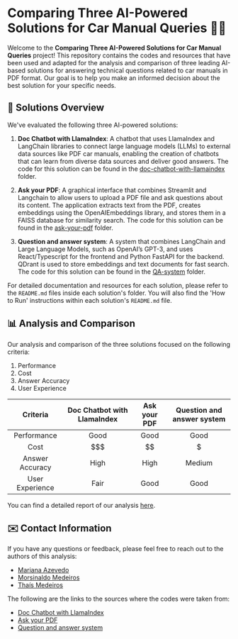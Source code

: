 # Comparing Three AI-Powered Solutions for Car Manual Queries 🤖🚗

Welcome to the **Comparing Three AI-Powered Solutions for Car Manual Queries** project! This repository contains the codes and resources that have been used and adapted for the analysis and comparison of three leading AI-based solutions for answering technical questions related to car manuals in PDF format. Our goal is to help you make an informed decision about the best solution for your specific needs.

## 🤖 Solutions Overview

We've evaluated the following three AI-powered solutions:

1. **Doc Chatbot with LlamaIndex**: A chatbot that uses LlamaIndex and LangChain libraries to connect large language models (LLMs) to external data sources like PDF car manuals, enabling the creation of chatbots that can learn from diverse data sources and deliver good answers. The code for this solution can be found in the [doc-chatbot-with-llamaindex](./doc-chatbot-with-llamaindex) folder.

2. **Ask your PDF**: A graphical interface that combines Streamlit and Langchain to allow users to upload a PDF file and ask questions about its content. The application extracts text from the PDF, creates embeddings using the OpenAIEmbeddings library, and stores them in a FAISS database for similarity search. The code for this solution can be found in the [ask-your-pdf](./ask-your-pdf) folder.

3. **Question and answer system**: A system that combines LangChain and Large Language Models, such as OpenAI’s GPT-3, and uses React/Typescript for the frontend and Python FastAPI for the backend. QDrant is used to store embeddings and text documents for fast search. The code for this solution can be found in the [QA-system](./QA-system) folder.

For detailed documentation and resources for each solution, please refer to the `README.md` files inside each solution's folder. You will also find the 'How to Run' instructions within each solution's `README.md` file.

## 📊 Analysis and Comparison

Our analysis and comparison of the three solutions focused on the following criteria:

1. Performance
2. Cost
3. Answer Accuracy
4. User Experience

| Criteria        | Doc Chatbot with LlamaIndex | Ask your PDF | Question and answer system
| :---------:     |:---------------------------:|:------------:|:-------------------------:|
| Performance     | Good                        | Good         | Good
| Cost            | $$$                         | $$           | $
| Answer Accuracy | High                        | High         | Medium
| User Experience | Fair                        | Good         | Good

You can find a detailed report of our analysis [here](./analysis_report.md).

## ✉️ Contact Information

If you have any questions or feedback, please feel free to reach out to the authors of this analysis:

- [Mariana Azevedo](mailto:mariana.brito.110@ufrn.edu.br)
- [Morsinaldo Medeiros](mailto:morsinaldo.medeiros.075@ufrn.edu.br)
- [Thaís Medeiros](mailto:thais.araujo.707@ufrn.edu.br)

The following are the links to the sources where the codes were taken from:

- [Doc Chatbot with LlamaIndex](https://medium.com/@wenbohuang0307)
- [Ask your PDF](https://github.com/alejandro-ao/langchain-ask-pdf)
- [Question and answer system](https://github.com/mallahyari/drqa)